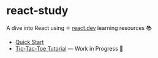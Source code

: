 # react-study

A dive into React using ⚛️ [react.dev](https://react.dev) learning resources 📚

- [Quick Start](/docs/react-quick-start.md)
- [Tic-Tac-Toe Tutorial](/tic-tac-toe_tutorial/) — Work in Progress 🚧